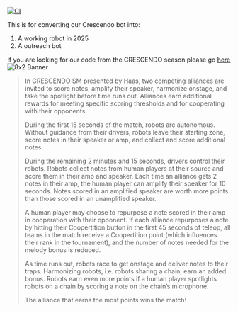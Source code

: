 [![CI](https://github.com/IronRiders/recrescendo/actions/workflows/gradle.yml/badge.svg)](https://github.com/IronRiders/reefscape/actions/workflows/gradle.yml)

This is for converting our Crescendo bot into:
  1. A working robot in 2025
  2. A outreach bot

If you are looking for our code from the CRESCENDO season please go [here](https://github.com/IronRiders/Crescendo)
![8x2 Banner](https://github.com/user-attachments/assets/ca7bddfc-8815-40c6-bc6c-3a8b020dff7a)

>In CRESCENDO SM presented by Haas, two competing alliances are invited to score notes, amplify their speaker,
harmonize onstage, and take the spotlight before time runs out. Alliances earn additional rewards for meeting
specific scoring thresholds and for cooperating with their opponents.
>
>During the first 15 seconds of the match, robots are autonomous. Without guidance from their drivers, robots
leave their starting zone, score notes in their speaker or amp, and collect and score additional notes.
>
>During the remaining 2 minutes and 15 seconds, drivers control their robots. Robots collect notes from human
players at their source and score them in their amp and speaker. Each time an alliance gets 2 notes in their
amp, the human player can amplify their speaker for 10 seconds. Notes scored in an amplified speaker are
worth more points than those scored in an unamplified speaker.
>
>A human player may choose to repurpose a note scored in their amp in cooperation with their opponent. If
each alliance repurposes a note by hitting their Coopertition button in the first 45 seconds of teleop, all teams
in the match receive a Coopertition point (which influences their rank in the tournament), and the number of
notes needed for the melody bonus is reduced.
>
>As time runs out, robots race to get onstage and deliver notes to their traps. Harmonizing robots, i.e. robots
sharing a chain, earn an added bonus. Robots earn even more points if a human player spotlights robots on a
chain by scoring a note on the chain’s microphone.
>
>The alliance that earns the most points wins the match!
